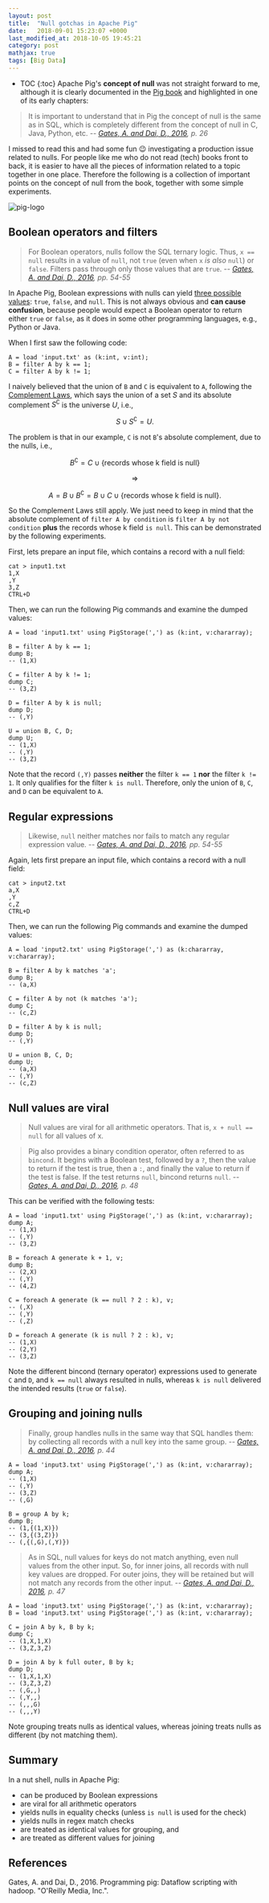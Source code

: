 ```yaml
---
layout: post
title:  "Null gotchas in Apache Pig"
date:   2018-09-01 15:23:07 +0000
last_modified_at: 2018-10-05 19:45:21
category: post
mathjax: true
tags: [Big Data]
---
```


* TOC
{:toc}
Apache Pig's **concept of null** was not straight forward to me, although it is clearly documented in the [Pig book](#gates) and highlighted in one of its early chapters:

>It is important to understand that in Pig the concept of null is the same as in SQL, which is completely different from the concept of null in C, Java, Python, etc. <cite>-- [Gates, A. and Dai, D., 2016](#gates), p. 26</cite>

I missed to read this and had some fun :wink: investigating a production issue related to nulls. For people like me who do not read (tech) books front to back, it is easier to have all the pieces of information related to a topic together in one place. Therefore the following is a collection of important points on the concept of null from the book, together with some simple experiments.

![pig-logo](https://user-images.githubusercontent.com/15970333/102699855-8a483a80-4248-11eb-89c7-e228e4dd30f4.gif "Apache Pig logo")

## Boolean operators and filters

>For Boolean operators, nulls follow the SQL ternary logic. Thus, `x == null` results in a value of `null`, not `true` (even when `x` _is also_ `null`) or `false`. Filters pass through only those values that are `true`. <cite>-- [Gates, A. and Dai, D., 2016](#gates), pp. 54-55</cite>

In Apache Pig, Boolean expressions with nulls can yield [three possible values](https://en.wikipedia.org/wiki/Three-valued_logic): `true`, `false`, and `null`. This is not always obvious and **can cause confusion**, because people would expect a Boolean operator to return either `true` or `false`, as it does in some other programming languages, e.g., Python or Java.

When I first saw the following code:

```pig
A = load 'input.txt' as (k:int, v:int);
B = filter A by k == 1;
C = filter A by k != 1;
```

I naively believed that the union of `B` and `C` is equivalent to `A`, following the [Complement Laws](https://en.wikipedia.org/wiki/Complement_(set_theory)#Properties), which says the union of a set $S$ and its absolute complement $S^\complement$ is the universe $U$, i.e.,

$$ S \cup S^\complement = U.$$

The problem is that in our example, `C` is not `B`'s absolute complement, due to the nulls, i.e.,

$$B^\complement = C \cup \text{\{records whose k field is null\}}$$

$$\Longrightarrow$$ 

$$ A = B \cup B^\complement = B \cup C \cup \text{\{records whose k field is null\}}.$$ 

So the Complement Laws still apply. We just need to keep in mind that the absolute complement of `filter A by condition` is `filter A by not condition` **plus** the records whose k field `is null`. This can be demonstrated by the following experiments.

First, lets prepare an input file, which contains a record with a null field:
```
cat > input1.txt
1,X
,Y
3,Z
CTRL+D
```

Then, we can run the following Pig commands and examine the dumped values:

```pig
A = load 'input1.txt' using PigStorage(',') as (k:int, v:chararray);

B = filter A by k == 1;
dump B;
-- (1,X)

C = filter A by k != 1;
dump C;
-- (3,Z)

D = filter A by k is null;
dump D;
-- (,Y)

U = union B, C, D;
dump U;
-- (1,X)
-- (,Y)
-- (3,Z)
```

Note that the record `(,Y)` passes **neither** the filter `k == 1` **nor** the filter `k != 1`. It only qualifies for the filter `k is null`. Therefore, only the union of `B`, `C`, and `D` can be equivalent to `A`.

## Regular expressions

>Likewise, `null` neither matches nor fails to match any regular expression value. <cite>-- [Gates, A. and Dai, D., 2016](#gates), pp. 54-55</cite>

Again, lets first prepare an input file, which contains a record with a null field:
```
cat > input2.txt
a,X
,Y
c,Z
CTRL+D
```

Then, we can run the following Pig commands and examine the dumped values:

```pig
A = load 'input2.txt' using PigStorage(',') as (k:chararray, v:chararray);

B = filter A by k matches 'a';
dump B;
-- (a,X)

C = filter A by not (k matches 'a');
dump C;
-- (c,Z)

D = filter A by k is null;
dump D;
-- (,Y)

U = union B, C, D;
dump U;
-- (a,X)
-- (,Y)
-- (c,Z)
```

## Null values are viral

>Null values are viral for all arithmetic operators. That is, `x + null == null` for all values of x.

>Pig also provides a binary condition operator, often referred to as `bincond`. It begins with a Boolean test, followed by a `?`, then the value to return if the test is true, then a `:`, and finally the value to return if the test is false. If the test returns `null`, bincond returns `null`. <cite>-- [Gates, A. and Dai, D., 2016](#gates), p. 48</cite>

This can be verified with the following tests:

```pig
A = load 'input1.txt' using PigStorage(',') as (k:int, v:chararray);
dump A;
-- (1,X)
-- (,Y)
-- (3,Z)

B = foreach A generate k + 1, v;
dump B;
-- (2,X)
-- (,Y)
-- (4,Z)

C = foreach A generate (k == null ? 2 : k), v;
-- (,X)
-- (,Y)
-- (,Z)

D = foreach A generate (k is null ? 2 : k), v;
-- (1,X)
-- (2,Y)
-- (3,Z)
```

Note the different bincond (ternary operator) expressions used to generate `C` and `D`, and `k == null` always resulted in nulls, whereas `k is null` delivered the intended results (`true` or `false`).

## Grouping and joining nulls

>Finally, group handles nulls in the same way that SQL handles them: by collecting all records with a null key into the same group. <cite>-- [Gates, A. and Dai, D., 2016](#gates), p. 44</cite>

```pig
A = load 'input3.txt' using PigStorage(',') as (k:int, v:chararray);
dump A;
-- (1,X)
-- (,Y)
-- (3,Z)
-- (,G)

B = group A by k;
dump B;
-- (1,{(1,X)})
-- (3,{(3,Z)})
-- (,{(,G),(,Y)})
```

>As in SQL, null values for keys do not match anything, even null values from the other input. So, for inner joins, all records with null key values are dropped. For outer joins, they will be retained but will not match any records from the other input. <cite>-- [Gates, A. and Dai, D., 2016](#gates), p. 47</cite>

```pig
A = load 'input3.txt' using PigStorage(',') as (k:int, v:chararray);
B = load 'input3.txt' using PigStorage(',') as (k:int, v:chararray);

C = join A by k, B by k;
dump C;
-- (1,X,1,X)
-- (3,Z,3,Z)

D = join A by k full outer, B by k;
dump D;
-- (1,X,1,X)
-- (3,Z,3,Z)
-- (,G,,)
-- (,Y,,)
-- (,,,G)
-- (,,,Y)
```

Note grouping treats nulls as identical values, whereas joining treats nulls as different (by not matching them).

## Summary

In a nut shell, nulls in Apache Pig:
- can be produced by Boolean expressions
- are viral for all arithmetic operators
- yields nulls in equality checks (unless `is null` is used for the check)
- yields nulls in regex match checks
- are treated as identical values for grouping, and
- are treated as different values for joining

## References

<a name="gates"></a>Gates, A. and Dai, D., 2016. Programming pig: Dataflow scripting with hadoop. "O'Reilly Media, Inc.".
